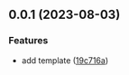 ## 0.0.1 (2023-08-03)

### Features

- add template ([19c716a](https://github.com/taiga-family/ci/commit/19c716a62646f0923159a58a96a985533bc255a4))

